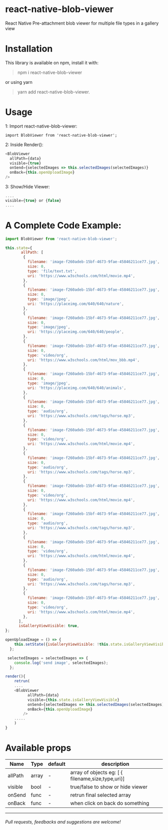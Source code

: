 # react-native-blob-viewer

React Native Pre-attachment blob viewer for multiple file types in a gallery view

# Installation

This library is available on npm, install it with:

> npm i react-native-blob-viewer

or using yarn

> yarn add react-native-blob-viewer.

# Usage

1: Import react-native-blob-viewer:

`import BlobViewer from 'react-native-blob-viewer';`

2: Inside Render():

```javascript
<BlobViewer
  allPath={data}
  visible={true}
  onSend={selectedImages => this.selectedImages(selectedImages)}
  onBack={this.openUploadImage}
/>
```

3: Show/Hide Viewer:

```javascript
....
visible={true} or {false}
....
```

# A Complete Code Example:

```javascript
import BlobViewer from 'react-native-blob-viewer';

this.state={
	   allPath: [
        {
          filename: 'image-f260adeb-15bf-4673-9fae-45846211ce77.jpg',
          size: 0,
          type: 'file/text.txt',
          uri: 'https://www.w3schools.com/html/movie.mp4',
        },
        {
          filename: 'image-f260adeb-15bf-4673-9fae-45846211ce77.jpg',
          size: 0,
          type: 'image/jpeg',
          uri: 'https://placeimg.com/640/640/nature',
        },
        {
          filename: 'image-f260adeb-15bf-4673-9fae-45846211ce77.jpg',
          size: 0,
          type: 'image/jpeg',
          uri: 'https://placeimg.com/640/640/people',
        },
        {
          filename: 'image-f260adeb-15bf-4673-9fae-45846211ce77.jpg',
          size: 0,
          type: 'video/org',
          uri: 'https://www.w3schools.com/html/mov_bbb.mp4',
        },
        {
          filename: 'image-f260adeb-15bf-4673-9fae-45846211ce77.jpg',
          size: 0,
          type: 'image/jpeg',
          uri: 'https://placeimg.com/640/640/animals',
        },
        {
          filename: 'image-f260adeb-15bf-4673-9fae-45846211ce77.jpg',
          size: 0,
          type: 'audio/org',
          uri: 'https://www.w3schools.com/tags/horse.mp3',
        },
        {
          filename: 'image-f260adeb-15bf-4673-9fae-45846211ce77.jpg',
          size: 0,
          type: 'video/org',
          uri: 'https://www.w3schools.com/html/movie.mp4',
        },
        {
          filename: 'image-f260adeb-15bf-4673-9fae-45846211ce77.jpg',
          size: 0,
          type: 'audio/org',
          uri: 'https://www.w3schools.com/tags/horse.mp3',
        },
        {
          filename: 'image-f260adeb-15bf-4673-9fae-45846211ce77.jpg',
          size: 0,
          type: 'video/org',
          uri: 'https://www.w3schools.com/html/movie.mp4',
        },
        {
          filename: 'image-f260adeb-15bf-4673-9fae-45846211ce77.jpg',
          size: 0,
          type: 'audio/org',
          uri: 'https://www.w3schools.com/tags/horse.mp3',
        },
        {
          filename: 'image-f260adeb-15bf-4673-9fae-45846211ce77.jpg',
          size: 0,
          type: 'video/org',
          uri: 'https://www.w3schools.com/html/movie.mp4',
        },
        {
          filename: 'image-f260adeb-15bf-4673-9fae-45846211ce77.jpg',
          size: 0,
          type: 'audio/org',
          uri: 'https://www.w3schools.com/tags/horse.mp3',
        },
        {
          filename: 'image-f260adeb-15bf-4673-9fae-45846211ce77.jpg',
          size: 0,
          type: 'video/org',
          uri: 'https://www.w3schools.com/html/movie.mp4',
        },
      ],
      isGalleryViewVisible: true,
};

openUploadImage = () => {
    this.setState({isGalleryViewVisible: !this.state.isGalleryViewVisible});
  };

 selectedImages = selectedImages => {
    console.log('send image', selectedImages);
  };

render(){
	retrun(
	....
 	<BlobViewer
          allPath={data}
          visible={this.state.isGalleryViewVisible}
          onSend={selectedImages => this.selectedImages(selectedImages)}
          onBack={this.openUploadImage}
        />
	.....
	)
}
```

# Available props

| Name    | Type  | default | description                                       |
| ------- | ----- | ------- | ------------------------------------------------- |
| allPath | array | -       | array of objects eg: [ { filename,size,type,uri}] |
| visible | bool  | -       | true/false to show or hide viewer                 |
| onSend  | func  | -       | retrun final selected array                       |
| onBack  | func  | -       | when click on back do something                   |

---

###### Pull requests, feedbacks and suggestions are welcome!
